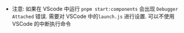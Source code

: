 - 注意: 如果在 VScode 中运行 `pnpm start:components` 会出现 `Debugger Attached` 错误. 需要对 VSCode 中的`launch.js` 进行设置.
  可以不使用 VSCode 的中断执行命令
